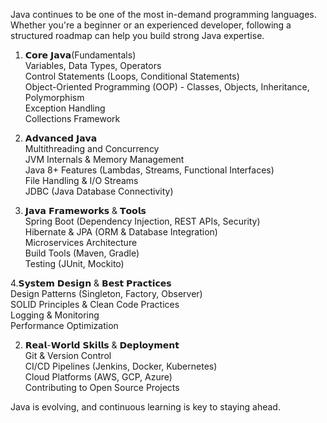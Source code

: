 Java continues to be one of the most in-demand programming languages. Whether you're a beginner or an experienced developer, following a structured roadmap can help you build strong Java expertise.  
  
1. 𝗖𝗼𝗿𝗲 𝗝𝗮𝘃𝗮(Fundamentals)  
Variables, Data Types, Operators  
Control Statements (Loops, Conditional Statements)  
Object-Oriented Programming (OOP) - Classes, Objects, Inheritance, Polymorphism  
Exception Handling  
Collections Framework  
  
2. 𝗔𝗱𝘃𝗮𝗻𝗰𝗲𝗱 𝗝𝗮𝘃𝗮  
Multithreading and Concurrency  
JVM Internals & Memory Management  
Java 8+ Features (Lambdas, Streams, Functional Interfaces)  
File Handling & I/O Streams  
JDBC (Java Database Connectivity)  
  
1. 𝗝𝗮𝘃𝗮 𝗙𝗿𝗮𝗺𝗲𝘄𝗼𝗿𝗸𝘀 & 𝗧𝗼𝗼𝗹𝘀  
Spring Boot (Dependency Injection, REST APIs, Security)  
Hibernate & JPA (ORM & Database Integration)  
Microservices Architecture  
Build Tools (Maven, Gradle)  
Testing (JUnit, Mockito)  
  
4.𝗦𝘆𝘀𝘁𝗲𝗺 𝗗𝗲𝘀𝗶𝗴𝗻 & 𝗕𝗲𝘀𝘁 𝗣𝗿𝗮𝗰𝘁𝗶𝗰𝗲𝘀  
Design Patterns (Singleton, Factory, Observer)  
SOLID Principles & Clean Code Practices  
Logging & Monitoring  
Performance Optimization  
  
2. 𝗥𝗲𝗮𝗹-𝗪𝗼𝗿𝗹𝗱 𝗦𝗸𝗶𝗹𝗹𝘀 & 𝗗𝗲𝗽𝗹𝗼𝘆𝗺𝗲𝗻𝘁  
Git & Version Control  
CI/CD Pipelines (Jenkins, Docker, Kubernetes)  
Cloud Platforms (AWS, GCP, Azure)  
Contributing to Open Source Projects  
  
Java is evolving, and continuous learning is key to staying ahead.

